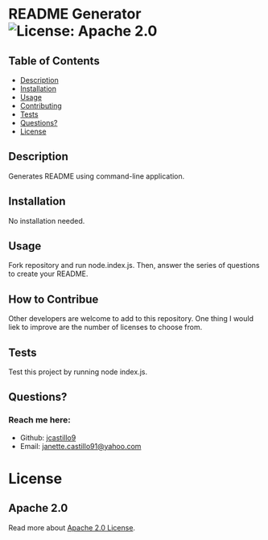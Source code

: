 # README Generator ![License: Apache 2.0](<https://img.shields.io/badge/License-Apache_2.0-blue.svg>)

  ## Table of Contents
  * [Description](#description)
  * [Installation](#installation)
  * [Usage](#usage)
  * [Contributing](#contributing)
  * [Tests](#tests)
  * [Questions?](#questions)
  * [License](#license)

  ## Description
  Generates README using command-line application.

  ## Installation
  No installation needed.

  ## Usage
  Fork repository and run node.index.js. Then, answer the series of questions to create your README.

  ## How to Contribue
  Other developers are welcome to add to this repository. One thing I would liek to improve are the number of licenses to choose from.

  ## Tests
  Test this project by running node index.js.

  ## Questions?
  ### Reach me here:
  * Github: [jcastillo9](https://github.com/jcastillo9)
  * Email: janette.castillo91@yahoo.com
  
  # License
  ## Apache 2.0
  Read more about [Apache 2.0 License](https://opensource.org/licenses/Apache-2.0).
